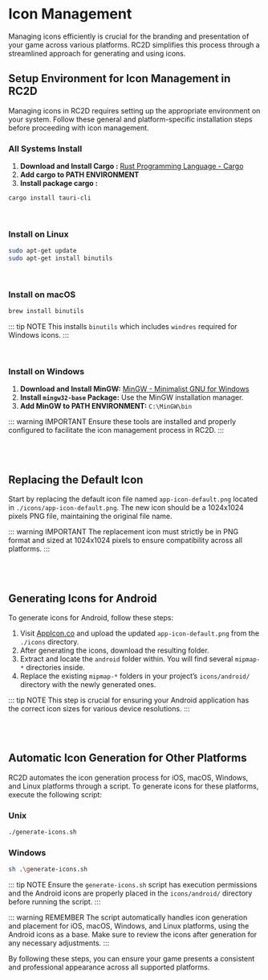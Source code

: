 
# Icon Management

Managing icons efficiently is crucial for the branding and presentation of your game across various platforms. RC2D 
simplifies this process through a streamlined approach for generating and using icons.

## Setup Environment for Icon Management in RC2D

Managing icons in RC2D requires setting up the appropriate environment on your system. Follow these general and platform-specific installation steps before proceeding with icon management.

### All Systems Install

1. **Download and Install Cargo :** [Rust Programming Language - Cargo](https://www.rust-lang.org/tools/install)
2. **Add cargo to PATH ENVIRONMENT**
3. **Install package cargo :**
```bash
cargo install tauri-cli
```

<br />

### Install on Linux

```bash
sudo apt-get update
sudo apt-get install binutils
```

<br />

### Install on macOS

```bash
brew install binutils
```
::: tip NOTE
This installs `binutils` which includes `windres` required for Windows icons.
:::

<br />

### Install on Windows

1. **Download and Install MinGW:** [MinGW - Minimalist GNU for Windows](https://sourceforge.net/projects/mingw/files/)
2. **Install `mingw32-base` Package:** Use the MinGW installation manager.
3. **Add MinGW to PATH ENVIRONMENT:** `C:\MinGW\bin`

::: warning IMPORTANT
Ensure these tools are installed and properly configured to facilitate the icon management process in RC2D.
:::

<br /><br />


## Replacing the Default Icon

Start by replacing the default icon file named `app-icon-default.png` located in `./icons/app-icon-default.png`. The new icon should be a 1024x1024 pixels PNG file, maintaining the original file name.

::: warning IMPORTANT
The replacement icon must strictly be in PNG format and sized at 1024x1024 pixels to ensure compatibility across all platforms.
:::

<br /><br />


## Generating Icons for Android

To generate icons for Android, follow these steps:

1. Visit [AppIcon.co](https://www.appicon.co/) and upload the updated `app-icon-default.png` from the `./icons` directory.
2. After generating the icons, download the resulting folder.
3. Extract and locate the `android` folder within. You will find several `mipmap-*` directories inside.
4. Replace the existing `mipmap-*` folders in your project’s `icons/android/` directory with the newly generated ones.

::: tip NOTE
This step is crucial for ensuring your Android application has the correct icon sizes for various device resolutions.
:::

<br /><br />


## Automatic Icon Generation for Other Platforms

RC2D automates the icon generation process for iOS, macOS, Windows, and Linux platforms through a script. To generate icons for these platforms, execute the following script:

### Unix

```bash
./generate-icons.sh
```

### Windows

```bash
sh .\generate-icons.sh
```

::: tip NOTE
Ensure the `generate-icons.sh` script has execution permissions and the Android icons are properly placed in the `icons/android/` directory before running the script.
:::

::: warning REMEMBER
The script automatically handles icon generation and placement for iOS, macOS, Windows, and Linux platforms, using the Android icons as a base. Make sure to review the icons after generation for any necessary adjustments.
:::

By following these steps, you can ensure your game presents a consistent and professional appearance across all supported platforms.
